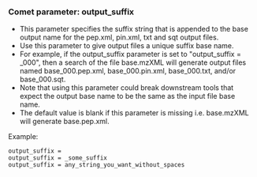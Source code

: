 ### Comet parameter: output_suffix

- This parameter specifies the suffix string that is appended to
the base output name for the pep.xml, pin.xml, txt and sqt output files.
- Use this parameter to give output files a unique suffix base name.
- For example, if the output_suffix parameter is set to
"output_suffix = _000", then a search of the file base.mzXML
will generate output files named base_000.pep.xml, base_000.pin.xml,
base_000.txt, and/or base_000.sqt.
- Note that using this parameter could break downstream tools that
expect the output base name to be the same as the input file base name.
- The default value is blank if this parameter is missing i.e.
base.mzXML will generate base.pep.xml.

Example:
```
output_suffix =
output_suffix = _some_suffix
output_suffix = any_string_you_want_without_spaces
```
